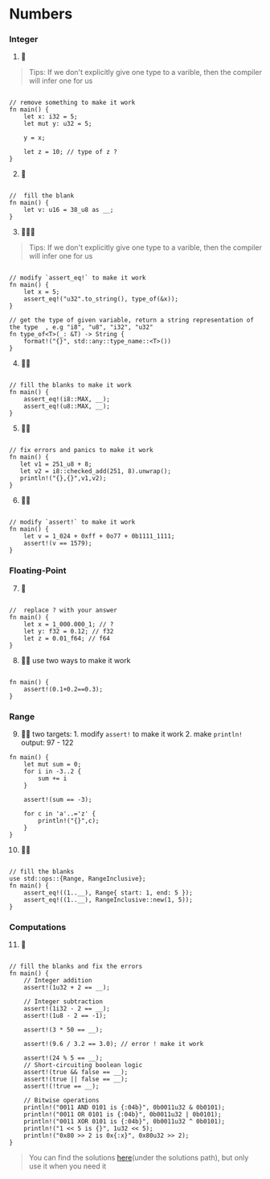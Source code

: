 # Numbers

### Integer

1. 🌟 

> Tips: If we don't explicitly give one type to a varible, then the compiler will infer one for us

```rust,editable

// remove something to make it work
fn main() {
    let x: i32 = 5;
    let mut y: u32 = 5;

    y = x;
    
    let z = 10; // type of z ? 
}
```

2. 🌟
```rust,editable

//  fill the blank
fn main() {
    let v: u16 = 38_u8 as __;
}
```

3. 🌟🌟🌟  

> Tips: If we don't explicitly give one type to a varible, then the compiler will infer one for us

```rust,editable

// modify `assert_eq!` to make it work
fn main() {
    let x = 5;
    assert_eq!("u32".to_string(), type_of(&x));
}

// get the type of given variable, return a string representation of the type  , e.g "i8", "u8", "i32", "u32"
fn type_of<T>(_: &T) -> String {
    format!("{}", std::any::type_name::<T>())
}
```

4. 🌟🌟 
```rust,editable

// fill the blanks to make it work
fn main() {
    assert_eq!(i8::MAX, __); 
    assert_eq!(u8::MAX, __); 
}
```

5. 🌟🌟 
```rust,editable

// fix errors and panics to make it work
fn main() {
   let v1 = 251_u8 + 8;
   let v2 = i8::checked_add(251, 8).unwrap();
   println!("{},{}",v1,v2);
}
```

6. 🌟🌟
```rust,editable

// modify `assert!` to make it work
fn main() {
    let v = 1_024 + 0xff + 0o77 + 0b1111_1111;
    assert!(v == 1579);
}
```


### Floating-Point
7. 🌟

```rust,editable

//  replace ? with your answer
fn main() {
    let x = 1_000.000_1; // ?
    let y: f32 = 0.12; // f32
    let z = 0.01_f64; // f64
}
```

8. 🌟🌟 use two ways to make it work

```rust,editable

fn main() {
    assert!(0.1+0.2==0.3);
}
```

### Range
9. 🌟🌟 two targets: 1. modify `assert!` to make it work 2. make `println!` output: 97 - 122

```rust,editable
fn main() {
    let mut sum = 0;
    for i in -3..2 {
        sum += i
    }

    assert!(sum == -3);

    for c in 'a'..='z' {
        println!("{}",c);
    }
}
```

10. 🌟🌟 
```rust,editable

// fill the blanks
use std::ops::{Range, RangeInclusive};
fn main() {
    assert_eq!((1..__), Range{ start: 1, end: 5 });
    assert_eq!((1..__), RangeInclusive::new(1, 5));
}
```

### Computations

11. 🌟 
```rust,editable

// fill the blanks and fix the errors
fn main() {
    // Integer addition
    assert!(1u32 + 2 == __);

    // Integer subtraction
    assert!(1i32 - 2 == __);
    assert!(1u8 - 2 == -1); 
    
    assert!(3 * 50 == __);

    assert!(9.6 / 3.2 == 3.0); // error ! make it work

    assert!(24 % 5 == __);
    // Short-circuiting boolean logic
    assert!(true && false == __);
    assert!(true || false == __);
    assert!(!true == __);

    // Bitwise operations
    println!("0011 AND 0101 is {:04b}", 0b0011u32 & 0b0101);
    println!("0011 OR 0101 is {:04b}", 0b0011u32 | 0b0101);
    println!("0011 XOR 0101 is {:04b}", 0b0011u32 ^ 0b0101);
    println!("1 << 5 is {}", 1u32 << 5);
    println!("0x80 >> 2 is 0x{:x}", 0x80u32 >> 2);
}
```

> You can find the solutions [here](https://github.com/sunface/rust-by-practice)(under the solutions path), but only use it when you need it